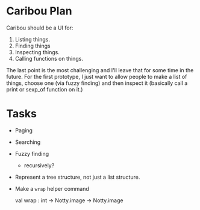 # Caribou Plan

Caribou should be a UI for:

  1. Listing things.
  2. Finding things
  3. Inspecting things.
  4. Calling functions on things.

The last point is the most challenging and I'll leave that for some time
in the future. For the first prototype, I just want to allow people to
make a list of things, choose one (via fuzzy finding) and then inspect it
(basically call a print or sexp\_of function on it.)

# Tasks

* Paging
* Searching
* Fuzzy finding
  - recursively?
* Represent a tree structure, not just a list structure.
* Make a `wrap` helper command

    val wrap : int -> Notty.image -> Notty.image

